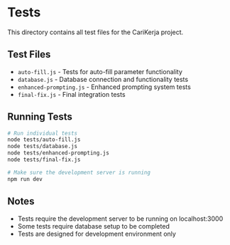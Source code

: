 # Tests

This directory contains all test files for the CariKerja project.

## Test Files

- `auto-fill.js` - Tests for auto-fill parameter functionality
- `database.js` - Database connection and functionality tests
- `enhanced-prompting.js` - Enhanced prompting system tests
- `final-fix.js` - Final integration tests

## Running Tests

```bash
# Run individual tests
node tests/auto-fill.js
node tests/database.js
node tests/enhanced-prompting.js
node tests/final-fix.js

# Make sure the development server is running
npm run dev
```

## Notes

- Tests require the development server to be running on localhost:3000
- Some tests require database setup to be completed
- Tests are designed for development environment only
